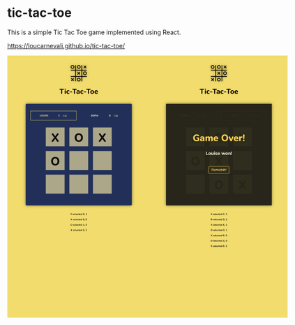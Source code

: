 # tic-tac-toe

This is a simple Tic Tac Toe game implemented using React.

https://loucarnevali.github.io/tic-tac-toe/

<div style="display: flex; justify-content: space-between;">
  <img src="./public/screenshot.png" alt="Screenshot" width="400px" height="600px" >
  <img src="./public/screenshot-gameover.png" alt="Screenshot" width="400px" height="600px" >
</div>
